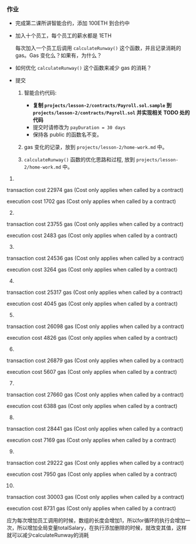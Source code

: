 ### 作业

* 完成第二课所讲智能合约，添加 100ETH 到合约中

* 加入十个员工，每个员工的薪水都是 1ETH

    每次加入一个员工后调用 `calculateRunway()` 这个函数，并且记录消耗的 gas。Gas 变化么？如果有，为什么？

* 如何优化 `calculateRunway()` 这个函数来减少 gas 的消耗？

* 提交
    1. 智能合约代码: 
        * **复制 `projects/lesson-2/contracts/Payroll.sol.sample` 到 `projects/lesson-2/contracts/Payroll.sol` 并实现相关 TODO 处的代码**
        * 提交时请修改为 `payDuration = 30 days` 
        * 保持各 public 的函数名不变。

    2. gas 变化的记录，放到 `projects/lesson-2/home-work.md` 中。

    3. `calculateRunway()` 函数的优化思路和过程, 放到 `projects/lesson-2/home-work.md` 中。





1)

transaction cost 	22974 gas (Cost only applies when called by a contract)

 execution cost 	1702 gas (Cost only applies when called by a contract)

2)

 transaction cost 	23755 gas (Cost only applies when called by a contract)

 execution cost 	2483 gas (Cost only applies when called by a contract)

3)

 transaction cost 	24536 gas (Cost only applies when called by a contract)

 execution cost 	3264 gas (Cost only applies when called by a contract)

 4)

  transaction cost 	25317 gas (Cost only applies when called by a contract)

 execution cost 	4045 gas (Cost only applies when called by a contract)

 5)

  transaction cost 	26098 gas (Cost only applies when called by a contract)

 execution cost 	4826 gas (Cost only applies when called by a contract)

6)

 transaction cost 	26879 gas (Cost only applies when called by a contract)

 execution cost 	5607 gas (Cost only applies when called by a contract)

 7)

  transaction cost 	27660 gas (Cost only applies when called by a contract)

 execution cost 	6388 gas (Cost only applies when called by a contract)

 8)

 transaction cost 	28441 gas (Cost only applies when called by a contract)

 execution cost 	7169 gas (Cost only applies when called by a contract)

 9)

  transaction cost 	29222 gas (Cost only applies when called by a contract)

 execution cost 	7950 gas (Cost only applies when called by a contract)

 10)

  transaction cost 	30003 gas (Cost only applies when called by a contract)

 execution cost 	8731 gas (Cost only applies when called by a contract)


 应为每次增加员工调用的时候，数组的长度会增加1，所以for循环的执行会增加一次，所以增加全局变量totalSalary，在执行添加删除的时候，就改变其值，这样就可以减少calculateRunway的消耗

